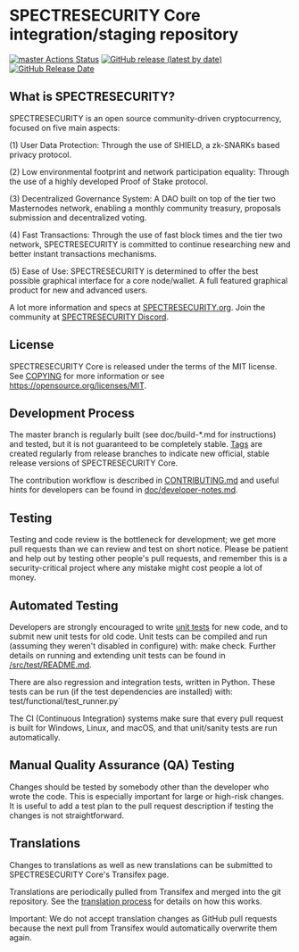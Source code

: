 SPECTRESECURITY Core integration/staging repository
=====================================

[![master Actions Status](https://github.com/Spectresecurity/spectresecurity/workflows/CI%20Actions%20for%20SPECTRESECURITY/badge.svg)](https://github.com/Spectresecurity/spectresecurity/actions)
[![GitHub release (latest by date)](https://img.shields.io/github/v/release/PIVX-Project/spectresecurity?color=%235c4b7d&cacheSeconds=3600)](https://github.com/Spectresecurity/spectresecurity/releases)
[![GitHub Release Date](https://img.shields.io/github/release-date/PIVX-Project/spectresecurity?color=%235c4b7d&cacheSeconds=3600)](https://github.com/Spectresecurity/spectresecurity/releases)

## What is SPECTRESECURITY?

SPECTRESECURITY is an open source community-driven cryptocurrency, focused on five main aspects:

(1) User Data Protection: Through the use of SHIELD, a zk-SNARKs based privacy protocol.

(2) Low environmental footprint and network participation equality: Through the use of a highly developed Proof of Stake protocol.

(3) Decentralized Governance System: A DAO built on top of the tier two Masternodes network, enabling a monthly community treasury, proposals submission and decentralized voting.

(4) Fast Transactions: Through the use of fast block times and the tier two network, SPECTRESECURITY is committed to continue researching new and better instant transactions mechanisms.

(5) Ease of Use: SPECTRESECURITY is determined to offer the best possible graphical interface for a core node/wallet. A full featured graphical product for new and advanced users.

A lot more information and specs at [SPECTRESECURITY.org](https://www.spectresecurity.org/). Join the community at [SPECTRESECURITY Discord](https://discordapp.com/invite/jzqVsJd).

## License
SPECTRESECURITY Core is released under the terms of the MIT license. See [COPYING](https://github.com/Spectresecurity/spectresecurity/blob/master/COPYING) for more information or see https://opensource.org/licenses/MIT.

## Development Process

The master branch is regularly built (see doc/build-*.md for instructions) and tested, but it is not guaranteed to be completely stable. [Tags](https://github.com/Spectresecurity/spectresecurity/tags) are created regularly from release branches to indicate new official, stable release versions of SPECTRESECURITY Core.

The contribution workflow is described in [CONTRIBUTING.md](https://github.com/Spectresecurity/spectresecurity/blob/master/CONTRIBUTING.md) and useful hints for developers can be found in [doc/developer-notes.md](https://github.com/Spectresecurity/spectresecurity/blob/master/doc/developer-notes.md).

## Testing

Testing and code review is the bottleneck for development; we get more pull requests than we can review and test on short notice. Please be patient and help out by testing other people's pull requests, and remember this is a security-critical project where any mistake might cost people a lot of money.

## Automated Testing

Developers are strongly encouraged to write [unit tests](https://github.com/Spectresecurity/spectresecurity/blob/master/src/test/README.md) for new code, and to submit new unit tests for old code. Unit tests can be compiled and run (assuming they weren't disabled in configure) with: make check. Further details on running and extending unit tests can be found in [/src/test/README.md](https://github.com/Spectresecurity/spectresecurity/blob/master/src/test/README.md).

There are also regression and integration tests, written in Python. These tests can be run (if the test dependencies are installed) with: test/functional/test_runner.py`

The CI (Continuous Integration) systems make sure that every pull request is built for Windows, Linux, and macOS, and that unit/sanity tests are run automatically.

## Manual Quality Assurance (QA) Testing

Changes should be tested by somebody other than the developer who wrote the code. This is especially important for large or high-risk changes. It is useful to add a test plan to the pull request description if testing the changes is not straightforward.

## Translations

Changes to translations as well as new translations can be submitted to SPECTRESECURITY Core's Transifex page.

Translations are periodically pulled from Transifex and merged into the git repository. See the [translation process](https://github.com/Spectresecurity/spectresecurity/blob/master/doc/translation_process.md) for details on how this works.

Important: We do not accept translation changes as GitHub pull requests because the next pull from Transifex would automatically overwrite them again.
